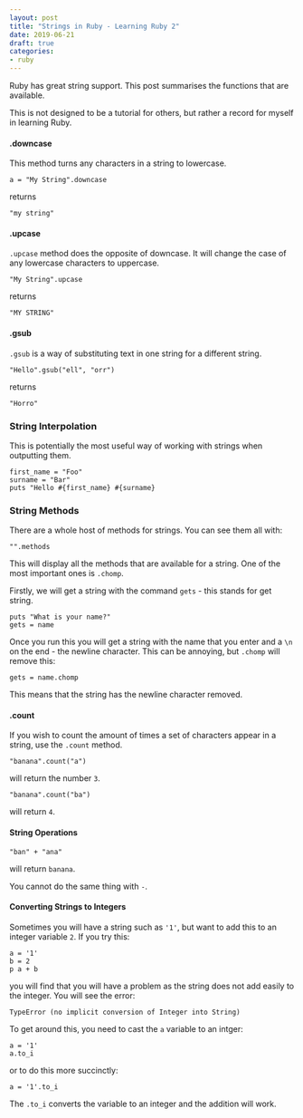 ```yaml
---
layout: post
title: "Strings in Ruby - Learning Ruby 2"
date: 2019-06-21
draft: true
categories:
- ruby
---
```


Ruby has great string support. This post summarises the functions that are available.

This is not designed to be a tutorial for others, but rather a record for myself in learning Ruby. 


#### .downcase 

This method turns any characters in a string to lowercase. 

    a = "My String".downcase 
    
returns
    
    "my string"

#### .upcase

```.upcase``` method does the opposite of downcase. It will change the case of any lowercase characters to uppercase. 

    "My String".upcase
    
returns

    "MY STRING"
 

#### .gsub

```.gsub``` is a way of substituting text in one string for a different string. 

    "Hello".gsub("ell", "orr")
    
returns 

    "Horro"
    
    
### String Interpolation

This is potentially the most useful way of working with strings when outputting them. 

    first_name = "Foo"
    surname = "Bar"
    puts "Hello #{first_name} #{surname}
    
### String Methods 

There are a whole host of methods for strings. You can see them all with: 

    "".methods
   
This will display all the methods that are available for a string. One of the most important ones is ```.chomp```. 

Firstly, we will get a string with the command ```gets``` - this stands for get string. 

    puts "What is your name?" 
    gets = name
    
Once you run this you will get a string with the name that you enter and a ```\n``` on the end - the newline character. This can be annoying, but ```.chomp``` will remove this: 

    gets = name.chomp
   
This means that the string has the newline character removed. 

#### .count

If you wish to count the amount of times a set of characters appear in a string, use the ```.count``` method. 

    "banana".count("a")

will return the number ```3```. 

    "banana".count("ba") 

will return ```4```. 

#### String Operations

    "ban" + "ana" 

will return ```banana```. 


You cannot do the same thing with ```-```.

#### Converting Strings to Integers 

Sometimes you will have a string such as ```'1'```, but want to add this to an integer variable ```2```. If you try this: 

    a = '1'
    b = 2 
    p a + b 

you will find that you will have a problem as the string does not add easily to the integer. You will see the error: 

    TypeError (no implicit conversion of Integer into String)

To get around this, you need to cast the ```a``` variable to an intger: 

    a = '1'
    a.to_i

or to do this more succinctly:

    a = '1'.to_i


The ```.to_i``` converts the variable to an integer and the addition will work.


